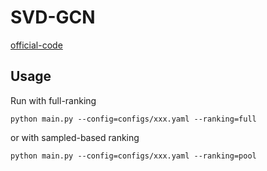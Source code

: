 

# SVD-GCN

[official-code](https://github.com/tanatosuu/svd_gcn)


## Usage

Run with full-ranking

    python main.py --config=configs/xxx.yaml --ranking=full

or with sampled-based ranking

    python main.py --config=configs/xxx.yaml --ranking=pool
